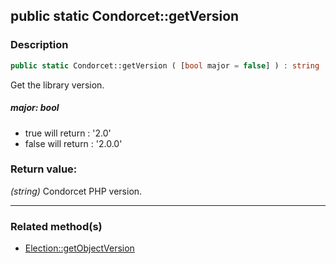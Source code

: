 ## public static Condorcet::getVersion

### Description    

```php
public static Condorcet::getVersion ( [bool major = false] ) : string
```

Get the library version.
    

##### **major:** *bool*   
* true will return : '2.0'
* false will return : '2.0.0'
    


### Return value:   

*(string)* Condorcet PHP version.


---------------------------------------

### Related method(s)      

* [Election::getObjectVersion](../Election%20Class/public%20Election--getObjectVersion.md)    
